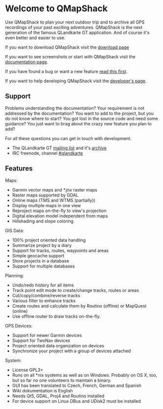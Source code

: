 # Welcome to QMapShack

Use QMapShack to plan your next outdoor trip and to archive all GPS recordings of your past exciting adventures. QMapShack is the next generation of the famous QLandkarte GT application. And of course it's even better and easier to use.

If you want to download QMapShack visit the [download page](https://bitbucket.org/maproom/qmapshack/downloads)

If you want to see screenshots or start with QMapShack visit the [documentation page](DocMain).

If you have found a bug or want a new feature [read this first](BugFeatures).

If you want to help developing QMapShack visit the [developer's page](Developer).

## Support

Problems understanding the documentation? Your requirement is not addressed by the documentation? You want to add to the project, but you do not know where to start? You got lost in the source code and need some guidance? You just want to brag about the crazy new feature you plan to add? 

For all these questions you can get in touch with development.

* The QLandkarte GT [mailing list](https://lists.sourceforge.net/lists/listinfo/qlandkartegt-users) and it's [archive](http://news.gmane.org/gmane.comp.gis.qlandkartegt.user)
* IRC freenode, channel [#qlandkarte](http://webchat.freenode.net/?channels=#qlandkarte)

## Features

Maps:

* Garmin vector maps and *.jnx raster maps
* Raster maps supported by GDAL
* Online maps (TMS and WTMS (partially))
* Display multiple maps in one view
* Reproject maps on-the-fly to view's projection
* Digital elevation model independent from maps
* Hillshading and slope coloring

GIS Data:

* 100% project oriented data handling
* Summarize project by a diary
* Support for tracks, routes, waypoints and areas
* Simple geocache support
* Store projects in a database
* Support for multiple databases

Planning:

* Undo/redo history for all items
* Track point edit mode to create/change tracks, routes or areas
* Cut/copy/combine/reverse tracks
* Various filter to enhance tracks
* Create routes and calculate them by Routino (offline) or MapQuest (online)
* Use offline router to draw tracks on-the-fly.

GPS Devices:

* Support for newer Garmin devices
* Support for TwoNav devices
* Project oriented data organization on devices
* Synchronize your project with a group of devices attached 

System:

* License GPL3+
* Runs on all *nix systems as well as on Windows.
  Probably on OS X, too, but so far no one volunteers to 
  maintain a binary.
* GUI has been translated to Czech, French, German and Spanish
* Wiki dokumentation is English 
* Needs Qt5, GDAL, Proj4 and Routino installed
* For device support on Linux DBus and UDisk2 must be installed
